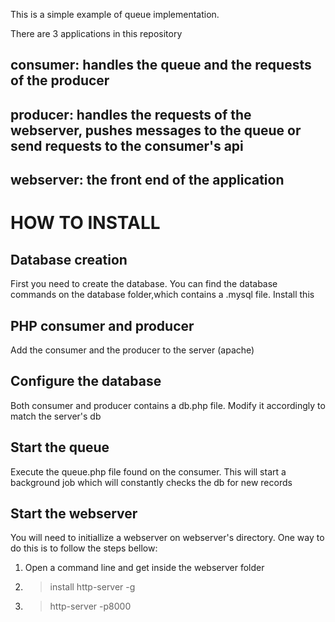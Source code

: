 This is a simple example of queue implementation.

There are 3 applications in this repository

## consumer: handles the queue and the requests of the producer

## producer: handles the requests of the webserver, pushes messages to the queue or send requests to the consumer's api

## webserver: the front end of the application

# HOW TO INSTALL

## Database creation

First you need to create the database. You can find the database commands on the database folder,which contains a .mysql file. Install this

## PHP consumer and producer

Add the consumer and the producer to the server (apache)

## Configure the database

Both consumer and producer contains a db.php file. Modify it accordingly to match the server's db

## Start the queue

Execute the queue.php file found on the consumer. This will start a background job which will constantly checks the db for new records

## Start the webserver

You will need to initiallize a webserver on webserver's directory.
One way to do this is to follow the steps bellow:

1. Open a command line and get inside the webserver folder
2. > install http-server -g
3. > http-server -p8000
